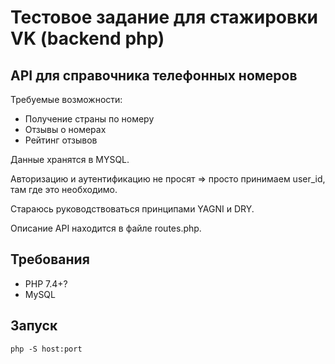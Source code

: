 # Тестовое задание для стажировки VK (backend php)

## API для справочника телефонных номеров

Требуемые возможности:

-   Получение страны по номеру
-   Отзывы о номерах
-   Рейтинг отзывов

Данные хранятся в MYSQL.

Авторизацию и аутентификацию не просят => просто принимаем user_id, там где это необходимо.

Стараюсь руководствоваться принципами YAGNI и DRY.

Описание API находится в файле routes.php.

## Требования

-   PHP 7.4+?
-   MySQL

## Запуск

`php -S host:port`

